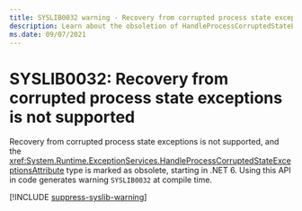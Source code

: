 ```yaml
---
title: SYSLIB0032 warning - Recovery from corrupted process state exceptions is not supported
description: Learn about the obsoletion of HandleProcessCorruptedStateExceptionsAttribute that generates compile-time warning SYSLIB0032.
ms.date: 09/07/2021
---
```

# SYSLIB0032: Recovery from corrupted process state exceptions is not supported

Recovery from corrupted process state exceptions is not supported, and the <xref:System.Runtime.ExceptionServices.HandleProcessCorruptedStateExceptionsAttribute> type is marked as obsolete, starting in .NET 6. Using this API in code generates warning `SYSLIB0032` at compile time.

[!INCLUDE [suppress-syslib-warning](includes/suppress-syslib-warning.md)]
